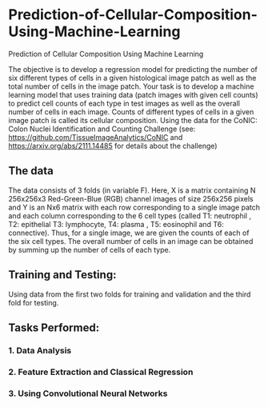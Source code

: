 # Prediction-of-Cellular-Composition-Using-Machine-Learning
Prediction of Cellular Composition Using Machine Learning

The objective is to develop a regression model for predicting the number of six different types of cells in a given histological image patch as well as the total number of cells in the image patch. Your task is to develop a machine learning model that uses training data (patch images with given cell counts) to predict cell counts of each type in test images as well as the overall number of cells in each image. Counts of different types of cells in a given image patch is called its cellular composition. Using the data for the CoNIC: Colon Nuclei Identification and Counting Challenge (see: https://github.com/TissueImageAnalytics/CoNIC and https://arxiv.org/abs/2111.14485 for details about the challenge)

## The data 
The data consists of 3 folds (in variable F). Here, X is a matrix containing N 256x256x3 Red-Green-Blue (RGB) channel images of size 256x256 pixels and Y is an Nx6 matrix with each row corresponding to a single image patch and each column corresponding to the 6 cell types (called T1: neutrophil , T2: epithelial T3: lymphocyte, T4: plasma , T5: eosinophil and T6: connective). Thus, for a single image, we are given the counts of each of the six cell types. The overall number of cells in an image can be obtained by summing up the number of cells of each type.
## Training and Testing: 
Using data from the first two folds for training and validation and the third fold for testing. 

## Tasks Performed:
### 1. Data Analysis
### 2. Feature Extraction and Classical Regression
### 3. Using Convolutional Neural Networks
